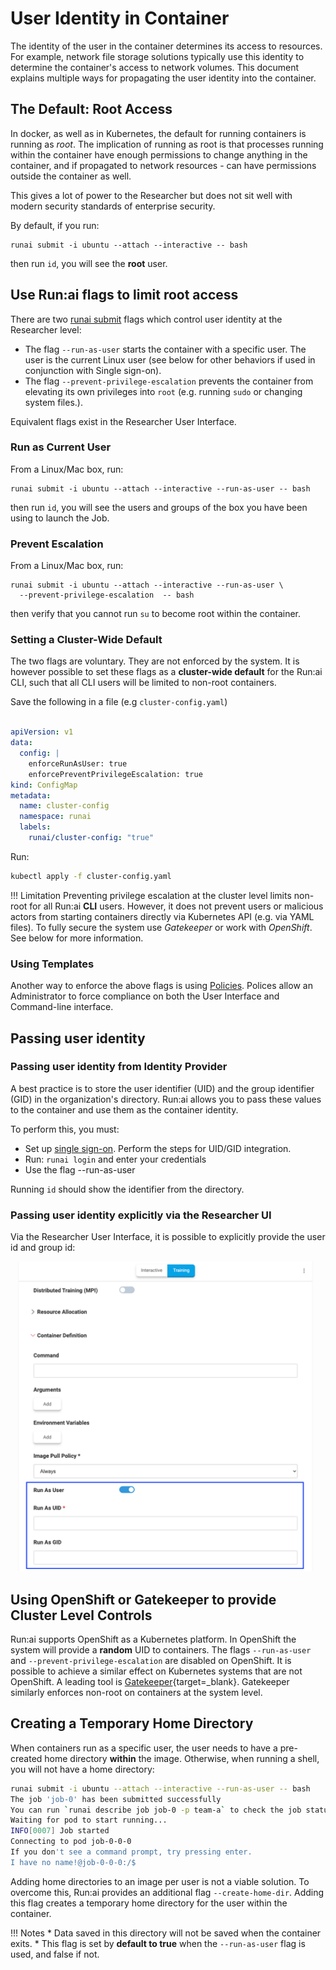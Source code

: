 
# User Identity in Container

The identity of the user in the container determines its access to resources. For example, network file storage solutions typically use this identity to determine the container's access to network volumes. This document explains multiple ways for propagating the user identity into the container.

## The Default: Root Access

In docker, as well as in Kubernetes, the default for running containers is running as _root_. The implication of running as root is that processes running within the container have enough permissions to change anything in the container, and if propagated to network resources - can have permissions outside the container as well. 

This gives a lot of power to the Researcher but does not sit well with modern security standards of enterprise security. 

By default, if you run:

```
runai submit -i ubuntu --attach --interactive -- bash
```
then run `id`, you will see the __root__ user. 

## Use Run:ai flags to limit root access

There are two [runai submit](../../../Researcher/cli-reference/runai-submit.md) flags which control user identity at the Researcher level:

* The flag `--run-as-user` starts the container with a specific user. The user is the current Linux user (see below for other behaviors if used in conjunction with Single sign-on). 
* The flag `--prevent-privilege-escalation` prevents the container from elevating its own privileges into `root` (e.g. running `sudo` or changing system files.). 

Equivalent flags exist in the Researcher User Interface.
### Run as Current User

From a Linux/Mac box, run:

```
runai submit -i ubuntu --attach --interactive --run-as-user -- bash
```

then run `id`, you will see the users and groups of the box you have been using to launch the Job.


### Prevent Escalation

From a Linux/Mac box, run:

```
runai submit -i ubuntu --attach --interactive --run-as-user \
  --prevent-privilege-escalation  -- bash
```

then verify that you cannot run `su` to become root within the container. 


### Setting a Cluster-Wide Default


The two flags are voluntary. They are not enforced by the system. It is however possible to set these flags as a __cluster-wide default__ for the Run:ai CLI, such that all CLI users will be limited to non-root containers.

Save the following in a file (e.g `cluster-config.yaml`)

``` YAML

apiVersion: v1
data:
  config: |
    enforceRunAsUser: true
    enforcePreventPrivilegeEscalation: true
kind: ConfigMap
metadata:
  name: cluster-config
  namespace: runai
  labels:
    runai/cluster-config: "true"
```

Run:

``` bash
kubectl apply -f cluster-config.yaml
``` 

!!! Limitation
    Preventing privilege escalation at the cluster level limits non-root for all Run:ai __CLI__ users. However, it does not prevent users or malicious actors from starting containers directly via Kubernetes API (e.g. via YAML files). To fully secure the system use _Gatekeeper_ or work with _OpenShift_. See below for more information.

### Using Templates

Another way to enforce the above flags is using [Policies](../../workloads/policies.md). Polices allow an Administrator to force compliance on both the User Interface and Command-line interface. 


## Passing user identity 
### Passing user identity from Identity Provider

A best practice is to store the user identifier (UID) and the group identifier (GID) in the organization's directory. Run:ai allows you to pass these values to the container and use them as the container identity.

To perform this, you must:

* Set up [single sign-on](../authentication/sso.md). Perform the steps for UID/GID integration.
* Run: `runai login` and enter your credentials
* Use the flag --run-as-user

Running `id` should show the identifier from the directory.


### Passing user identity explicitly via the Researcher UI 

Via the Researcher User Interface, it is possible to explicitly provide the user id and group id:

![](img/uid-explicit.png)


##  Using OpenShift or Gatekeeper to provide Cluster Level Controls


Run:ai supports OpenShift as a Kubernetes platform. In OpenShift the system will provide a __random__ UID to containers. The flags `--run-as-user` and `--prevent-privilege-escalation` are disabled on OpenShift.
It is possible to achieve a similar effect on Kubernetes systems that are not OpenShift. A leading tool is [Gatekeeper](https://open-policy-agent.github.io/gatekeeper/website/docs/){target=_blank}. Gatekeeper similarly enforces non-root on containers at the system level. 


## Creating a Temporary Home Directory

When containers run as a specific user, the user needs to have a pre-created home directory __within__ the image. Otherwise, when running a shell, you will not have a home directory:

``` bash hl_lines="8"
runai submit -i ubuntu --attach --interactive --run-as-user -- bash
The job 'job-0' has been submitted successfully
You can run `runai describe job job-0 -p team-a` to check the job status
Waiting for pod to start running...
INFO[0007] Job started
Connecting to pod job-0-0-0
If you don't see a command prompt, try pressing enter.
I have no name!@job-0-0-0:/$ 
```

Adding home directories to an image per user is not a viable solution. To overcome this, Run:ai provides an additional flag `--create-home-dir`. Adding this flag creates a temporary home directory for the user within the container.  

!!! Notes
    * Data saved in this directory will not be saved when the container exits. 
    * This flag is set by __default to true__ when the `--run-as-user` flag is used, and false if not.



